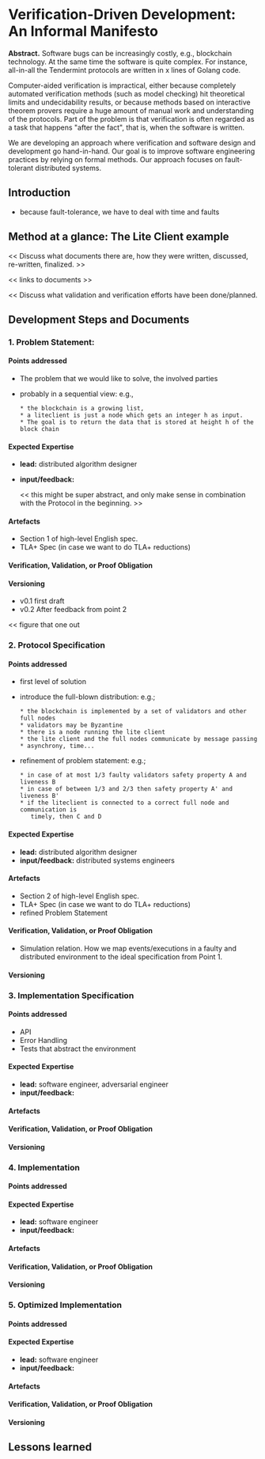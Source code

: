 # Verification-Driven Development: An Informal Manifesto

**Abstract.** Software bugs can be increasingly costly, e.g., blockchain
technology. At the same time the software is quite complex. For instance,
all-in-all the Tendermint protocols are written in x lines of Golang code.

Computer-aided verification is impractical, either because completely automated
verification methods (such as model checking) hit theoretical limits and
undecidability results, or because methods based on interactive theorem provers
require a huge amount of manual work and understanding of the protocols. Part of
the problem is that verification is often regarded as a task that happens "after
the fact", that is, when the software is written.

We are developing an approach where verification and software
design and development go hand-in-hand. Our goal is to improve software
engineering practices by relying on formal methods. Our approach focuses on
fault-tolerant distributed systems.


## Introduction

- because fault-tolerance, we have to deal with time and faults


## Method at a glance: The Lite Client example

<< Discuss what documents there are, how they were written, discussed, re-written,
finalized. >>

<< links to documents >>

<< Discuss what validation and verification efforts have been done/planned.

## Development Steps and Documents

### 1. Problem Statement:

#### Points addressed

  - The problem that we would like to solve, the involved parties
  - probably in a sequential view:
    e.g.,

        * the blockchain is a growing list,
        * a liteclient is just a node which gets an integer h as input.
        * The goal is to return the data that is stored at height h of the block chain

#### Expected Expertise

- **lead:** distributed algorithm designer
- **input/feedback:**


  << this might be super abstract, and only make sense in combination with the Protocol in the beginning. >>

#### Artefacts

  - Section 1 of high-level English spec.
  - TLA+ Spec (in case we want to do TLA+ reductions)

#### Verification, Validation, or Proof Obligation

#### Versioning

- v0.1 first draft
- v0.2 After feedback from point 2

<< figure that one out

### 2. Protocol Specification

#### Points addressed

  - first level of solution
  - introduce the full-blown distribution: e.g.;

        * the blockchain is implemented by a set of validators and other full nodes
        * validators may be Byzantine
        * there is a node running the lite client
        * the lite client and the full nodes communicate by message passing
        * asynchrony, time...

  - refinement of problem statement: e.g.;

        * in case of at most 1/3 faulty validators safety property A and liveness B
        * in case of between 1/3 and 2/3 then safety property A' and liveness B'
        * if the liteclient is connected to a correct full node and communication is
           timely, then C and D

#### Expected Expertise

  - **lead:** distributed algorithm designer
  - **input/feedback:** distributed systems engineers

#### Artefacts

  - Section 2 of high-level English spec.
  - TLA+ Spec (in case we want to do TLA+ reductions)
  - refined Problem Statement

#### Verification, Validation, or Proof Obligation

  - Simulation relation. How we map events/executions in a faulty and distributed environment to the ideal specification from Point 1.

#### Versioning

### 3. Implementation Specification


#### Points addressed

 - API
 - Error Handling
 - Tests that abstract the environment

#### Expected Expertise
- **lead:** software engineer, adversarial engineer
- **input/feedback:**

#### Artefacts
#### Verification, Validation, or Proof Obligation
#### Versioning


### 4. Implementation
#### Points addressed
#### Expected Expertise
- **lead:** software engineer
- **input/feedback:**

#### Artefacts
#### Verification, Validation, or Proof Obligation
#### Versioning


### 5. Optimized Implementation
#### Points addressed
#### Expected Expertise
- **lead:** software engineer
- **input/feedback:**

#### Artefacts
#### Verification, Validation, or Proof Obligation
#### Versioning




## Lessons learned
